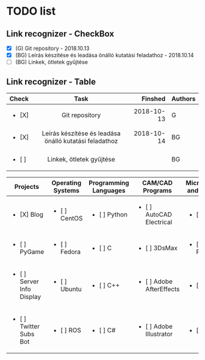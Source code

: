 # TODO list
## Link recognizer - CheckBox

- [X] (G)  Git repository - 2018.10.13 
- [X] (BG) Leírás készítése és leadása önálló kutatási feladathoz - 2018.10.14
- [ ] (BG) Linkek, ötletek gyűjtése

## Link recognizer - Table

| Check                | Task                                                   | Finshed      | Authors|
| ---------------------|:------------------------------------------------------:| ------------:|--------|
|<ul><li>[X] </li></ul>| Git repository                                         |  2018-10-13  | G      |  
|<ul><li>[X] </li></ul>| Leírás készítése és leadása önálló kutatási feladathoz |  2018-10-14  | BG     |
|<ul><li>[ ] </li></ul>| Linkek, ötletek gyűjtése                               |              | BG     |


| Projects | Operating Systems | Programming Languages   | CAM/CAD Programs | Microcontrollers and Processors | 
|---------------------------------- |---------------|---------------|----------------|-----------|
| <ul><li>[X] Blog </li></ul>       | <ul><li>[ ] CentOS</li></ul>        | <ul><li>[ ] Python </li></ul> | <ul><li>[ ] AutoCAD Electrical </li></ul> | <ul><li>[ ] Arduino </li></ul> |
| <ul><li>[ ] PyGame</li></ul>   | <ul><li>[ ] Fedora </li></ul>       | <ul><li>[ ] C</li></ul> | <ul><li>[ ] 3DsMax </li></ul> |<ul><li>[ ] Raspberry Pi </li></ul> |
| <ul><li>[ ] Server Info Display</li></ul>| <ul><li>[ ] Ubuntu</li></ul> | <ul><li>[ ] C++ </li></ul> | <ul><li>[ ] Adobe AfterEffects </li></ul> |<ul><li>[ ]  </li></ul> |
| <ul><li>[ ] Twitter Subs Bot </li></ul> | <ul><li>[ ] ROS </li></ul>    | <ul><li>[ ] C# </li></ul> | <ul><li>[ ] Adobe Illustrator </li></ul> |<ul><li>[ ]  </li></ul> |
